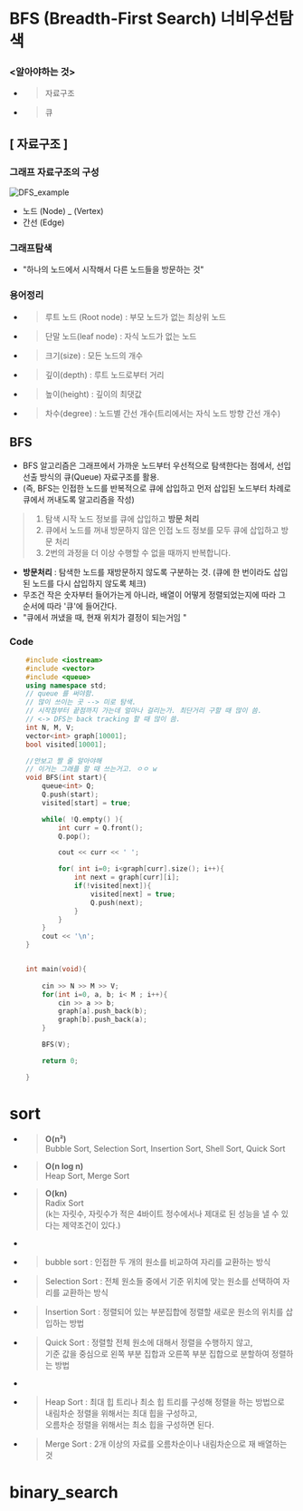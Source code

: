 # BFS (Breadth-First Search) 너비우선탐색
### <알아야하는 것>
* > 자료구조
* > 큐


## [ 자료구조 ]

###  그래프 자료구조의 구성 
![DFS_example](https://img1.daumcdn.net/thumb/R1280x0/?scode=mtistory2&fname=https%3A%2F%2Fblog.kakaocdn.net%2Fdn%2F4KhlW%2Fbtq1AGGdauX%2FziMkE3TdIKSzvJ8HFUy27k%2Fimg.png)
* 노드 (Node) _ (Vertex)
* 간선 (Edge)

### 그래프탐색 
*  "하나의 노드에서 시작해서 다른 노드들을 방문하는 것"

### 용어정리
* > 루트 노드 (Root node) : 부모 노드가 없는 최상위 노드
* > 단말 노드(leaf node) : 자식 노드가 없는 노드
* > 크기(size) : 모든 노드의 개수
* > 깊이(depth) : 루트 노드로부터 거리
* > 높이(height) : 깊이의 최댓값
* > 차수(degree) : 노드별 간선 개수(트리에서는 자식 노드 방향 간선 개수)




## BFS
* BFS 알고리즘은 그래프에서 가까운 노드부터 우선적으로 탐색한다는 점에서, 선입선출 방식의 큐(Queue) 자료구조를 활용.
* (즉, BFS는 인접한 노드를 반복적으로 큐에 삽입하고  먼저 삽입된 노드부터 차례로 큐에서 꺼내도록 알고리즘을 작성)  

>1. 탐색 시작 노드 정보를 큐에 삽입하고 **방문 처리**
>2. 큐에서 노드를 꺼내 방문하지 않은 인접 노드 정보를 모두 큐에 삽입하고 방문 처리
>3. 2번의 과정을 더 이상 수행할 수 없을 때까지 반복합니다.
* **방문처리** : 탐색한 노드를 재방문하지 않도록 구분하는 것.
(큐에 한 번이라도 삽입된 노드를 다시 삽입하지 않도록 체크)
* 무조건 작은 숫자부터 들어가는게 아니라, 배열이 어떻게 정렬되었는지에 따라 그 순서에 따라 '큐'에 들어간다. 
* "큐에서 꺼냈을 때, 현재 위치가 결정이 되는거임 " 




### Code
```c++
    #include <iostream>
    #include <vector>
    #include <queue> 
    using namespace std;
    // queue 를 써야함. 
    // 많이 쓰이는 곳 --> 미로 탐색. 
    // 시작점부터 끝점까지 가는데 얼마나 걸리는가. 최단거리 구할 때 많이 씀. 
    // <-> DFS는 back tracking 할 때 많이 씀. 
    int N, M, V; 
    vector<int> graph[10001];
    bool visited[10001]; 

    //안보고 짤 줄 알아야해 
    // 이거는 그래플 할 때 쓰는거고. ㅇㅇ w
    void BFS(int start){
        queue<int> Q; 
        Q.push(start);
        visited[start] = true; 

        while( !Q.empty() ){
            int curr = Q.front();
            Q.pop();

            cout << curr << ' '; 

            for( int i=0; i<graph[curr].size(); i++){
                int next = graph[curr][i];
                if(!visited[next]){
                    visited[next] = true; 
                    Q.push(next);
                }
            }
        }
        cout << '\n';
    }


    int main(void){
        
        cin >> N >> M >> V;
        for(int i=0, a, b; i< M ; i++){
            cin >> a >> b; 
            graph[a].push_back(b);
            graph[b].push_back(a);
        }

        BFS(V);

        return 0; 

    }

```



# sort

* > **O(n²)** <br> Bubble Sort, Selection Sort, Insertion Sort, Shell Sort, Quick Sort
* > **O(n log n)** <br>  Heap Sort, Merge Sort
* > **O(kn)** <br> Radix Sort <br>(k는 자릿수, 자릿수가 적은 4바이트 정수에서나 제대로 된 성능을 낼 수 있다는 제약조건이 있다.)
* 
* > bubble sort : 인접한 두 개의 원소를 비교하여 자리를 교환하는 방식
* > Selection Sort : 전체 원소들 중에서 기준 위치에 맞는 원소를 선택하여 자리를 교환하는 방식
* > Insertion Sort : 정렬되어 있는 부분집합에 정렬할 새로운 원소의 위치를 삽입하는 방법<br>

* > Quick Sort : 정렬할 전체 원소에 대해서 정렬을 수행하지 않고,<br> 기준 값을 중심으로 왼쪽 부분 집합과 오른쪽 부분 집합으로 분할하여 정렬하는 방법
* 
* > Heap Sort : 최대 힙 트리나 최소 힙 트리를 구성해 정렬을 하는 방법으로 <br>내림차순 정렬을 위해서는 최대 힙을 구성하고,<br> 오름차순 정렬을 위해서는 최소 힙을 구성하면 된다.
* > Merge Sort : 2개 이상의 자료를 오름차순이나 내림차순으로 재 배열하는 것
# binary_search

